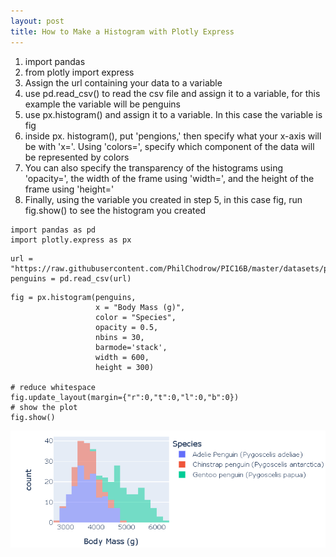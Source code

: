 ```yaml
---
layout: post
title: How to Make a Histogram with Plotly Express
---
```

1. import pandas
2. from plotly import express
3. Assign the url containing your data to a variable
4. use pd.read_csv() to read the csv file and assign it to a variable, for this example the variable will be penguins
5. use px.histogram() and assign it to a variable. In this case the variable is fig
6. inside px. histogram(), put 'pengions,' then specify what your x-axis will be with 'x='. Using 'colors=', specify which component of the data will be represented by colors
7. You can also specify the transparency of the histograms using 'opacity=', the width of the frame using 'width=', and the height of the frame using 'height='
8. Finally, using the variable you created in step 5, in this case fig, run fig.show() to see the histogram you created
```
import pandas as pd
import plotly.express as px
```
```
url = "https://raw.githubusercontent.com/PhilChodrow/PIC16B/master/datasets/palmer_penguins.csv"
penguins = pd.read_csv(url)
```
```
fig = px.histogram(penguins, 
                   x = "Body Mass (g)", 
                   color = "Species",
                   opacity = 0.5, 
                   nbins = 30, 
                   barmode='stack',
                   width = 600,
                   height = 300)

# reduce whitespace
fig.update_layout(margin={"r":0,"t":0,"l":0,"b":0})
# show the plot
fig.show()
```


 ![visualization.png](/images/visualization.png) 